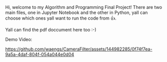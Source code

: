<p>Hi, welcome to my Algorithm and Programming Final Project! There are two main files, one in Jupyter Notebook and the other in Python, yall can choose which ones yall want to run the code from 👍.</p>
<p>Yall can find the pdf doccument here too :-)</p>
<p>Demo Video:</p>


https://github.com/waengs/CameraFilter/assets/144982285/0f74f7ea-9a5a-4daf-804f-054a044e0d04



